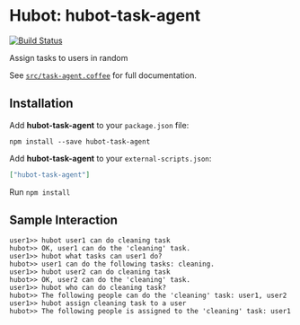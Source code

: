 # Hubot: hubot-task-agent

[![Build Status](https://travis-ci.org/tsmsogn/hubot-task-agent.svg?branch=master)](https://travis-ci.org/tsmsogn/hubot-task-agent)

Assign tasks to users in random

See [`src/task-agent.coffee`](src/task-agent.coffee) for full documentation.

## Installation

Add **hubot-task-agent** to your `package.json` file:

```
npm install --save hubot-task-agent
```

Add **hubot-task-agent** to your `external-scripts.json`:

```json
["hubot-task-agent"]
```

Run `npm install`

## Sample Interaction

```
user1>> hubot user1 can do cleaning task
hubot>> OK, user1 can do the 'cleaning' task.
user1>> hubot what tasks can user1 do?
hubot>> user1 can do the following tasks: cleaning.
user1>> hubot user2 can do cleaning task
hubot>> OK, user2 can do the 'cleaning' task.
user1>> hubot who can do cleaning task?
hubot>> The following people can do the 'cleaning' task: user1, user2
user1>> hubot assign cleaning task to a user
hubot>> The following people is assigned to the 'cleaning' task: user1
```
